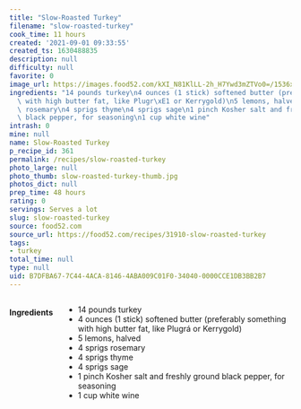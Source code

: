 ```yaml
---
title: "Slow-Roasted Turkey"
filename: "slow-roasted-turkey"
cook_time: 11 hours
created: '2021-09-01 09:33:55'
created_ts: 1630488835
description: null
difficulty: null
favorite: 0
image_url: https://images.food52.com/kXI_N81KlLL-2h_H7Ywd3mZTVo0=/1536x1022/5e5f6282-5b91-4f33-94dc-7d68e7affd8a--2014_1111_Slow-Roasted-Turkey699.jpg
ingredients: "14 pounds turkey\n4 ounces (1 stick) softened butter (preferably something\
  \ with high butter fat, like Plugr\xE1 or Kerrygold)\n5 lemons, halved\n4 sprigs\
  \ rosemary\n4 sprigs thyme\n4 sprigs sage\n1 pinch Kosher salt and freshly ground\
  \ black pepper, for seasoning\n1 cup white wine"
intrash: 0
mine: null
name: Slow-Roasted Turkey
p_recipe_id: 361
permalink: /recipes/slow-roasted-turkey
photo_large: null
photo_thumb: slow-roasted-turkey-thumb.jpg
photos_dict: null
prep_time: 48 hours
rating: 0
servings: Serves a lot
slug: slow-roasted-turkey
source: food52.com
source_url: https://food52.com/recipes/31910-slow-roasted-turkey
tags:
- turkey
total_time: null
type: null
uid: B7DFBA67-7C44-4ACA-8146-4ABA009C01F0-34040-0000CCE1DB3BB2B7
---
```

<div class="large-8 medium-7 columns" id="writeup">	</div><!-- #writeup -->
</div><!-- #row-one -->
<div class="row" id="row-two">	<div class="medium-4 small-5 columns" id="ingredients"><h4>Ingredients</h4><div class="box box-ingredients content"><ul>
<li>14 pounds turkey</li>
<li>4 ounces (1 stick) softened butter (preferably something with high butter fat, like Plugrá or Kerrygold)</li>
<li>5 lemons, halved</li>
<li>4 sprigs rosemary</li>
<li>4 sprigs thyme</li>
<li>4 sprigs sage</li>
<li>1 pinch Kosher salt and freshly ground black pepper, for seasoning</li>
<li>1 cup white wine</li>
</ul>
</div>	</div>	<div class="medium-6 small-7 columns" id="directions">	</div>